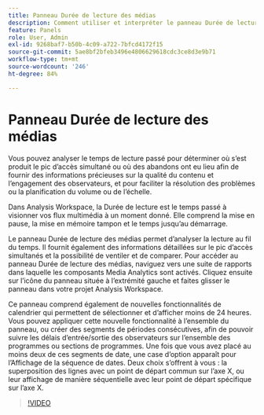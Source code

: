 ```yaml
---
title: Panneau Durée de lecture des médias
description: Comment utiliser et interpréter le panneau Durée de lecture des médias dans Analysis Workspace.
feature: Panels
role: User, Admin
exl-id: 9268baf7-b50b-4c09-a722-7bfcd4172f15
source-git-commit: 5ae8bf2bfeb3496e4806629618cdc3ce8d3e9b71
workflow-type: tm+mt
source-wordcount: '246'
ht-degree: 84%

---
```


# Panneau Durée de lecture des médias

Vous pouvez analyser le temps de lecture passé pour déterminer où s’est produit le pic d’accès simultané ou où des abandons ont eu lieu afin de fournir des informations précieuses sur la qualité du contenu et l’engagement des observateurs, et pour faciliter la résolution des problèmes ou la planification du volume ou de l’échelle.

Dans Analysis Workspace, la Durée de lecture est le temps passé à visionner vos flux multimédia à un moment donné. Elle comprend la mise en pause, la mise en mémoire tampon et le temps jusquʼau démarrage.

Le panneau Durée de lecture des médias permet dʼanalyser la lecture au fil du temps. Il fournit également des informations détaillées sur le pic dʼaccès simultanés et la possibilité de ventiler et de comparer. Pour accéder au panneau Durée de lecture des médias, naviguez vers une suite de rapports dans laquelle les composants Media Analytics sont activés. Cliquez ensuite sur l’icône du panneau située à l’extrémité gauche et faites glisser le panneau dans votre projet Analysis Workspace.

Ce panneau comprend également de nouvelles fonctionnalités de calendrier qui permettent de sélectionner et dʼafficher moins de 24 heures. Vous pouvez appliquer cette nouvelle fonctionnalité à lʼensemble du panneau, ou créer des segments de périodes consécutives, afin de pouvoir suivre les délais dʼentrée/sortie des observateurs sur lʼensemble des programmes ou sections de programmes. Une fois que vous avez placé au moins deux de ces segments de date, une case dʼoption apparaît pour lʼAffichage de la séquence de dates. Deux choix sʼoffrent à vous : la superposition des lignes avec un point de départ commun sur lʼaxe X, ou leur affichage de manière séquentielle avec leur point de départ spécifique sur lʼaxe X.

>[!VIDEO](https://video.tv.adobe.com/v/338699)
